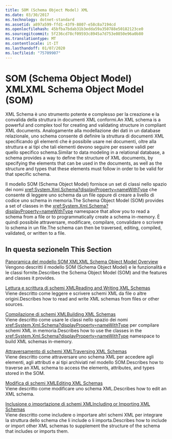 ```yaml
---
title: SOM (Schema Object Model) XML
ms.date: 03/30/2017
ms.technology: dotnet-standard
ms.assetid: a897a599-ffd1-43f9-8807-e58c8a7194cd
ms.openlocfilehash: 45bfba7bdab31b3edda59a350788e50182123ce0
ms.sourcegitcommit: 5f236cd78cf09593c8945a7d753e0850e96a0b80
ms.translationtype: MT
ms.contentlocale: it-IT
ms.lasthandoff: 01/07/2020
ms.locfileid: "75709907"
---
```

# <a name="xml-schema-object-model-som"></a><span data-ttu-id="c8c2b-102">SOM (Schema Object Model) XML</span><span class="sxs-lookup"><span data-stu-id="c8c2b-102">XML Schema Object Model (SOM)</span></span>
<span data-ttu-id="c8c2b-103">XML Schema è uno strumento potente e complesso per la creazione e la convalida della struttura in documenti XML conformi.</span><span class="sxs-lookup"><span data-stu-id="c8c2b-103">An XML schema is a powerful and complex tool for creating and validating structure in compliant XML documents.</span></span> <span data-ttu-id="c8c2b-104">Analogamente alla modellazione dei dati in un database relazionale, uno schema consente di definire la struttura di documenti XML specificando gli elementi che è possibile usare nei documenti, oltre alla struttura e ai tipi che tali elementi devono seguire per essere validi per quello specifico schema.</span><span class="sxs-lookup"><span data-stu-id="c8c2b-104">Similar to data modeling in a relational database, a schema provides a way to define the structure of XML documents, by specifying the elements that can be used in the documents, as well as the structure and types that these elements must follow in order to be valid for that specific schema.</span></span>  
  
 <span data-ttu-id="c8c2b-105">Il modello SOM (Schema Object Model) fornisce un set di classi nello spazio dei nomi <xref:System.Xml.Schema?displayProperty=nameWithType> che consente di leggere uno schema da un file oppure di creare a livello di codice uno schema in memoria.</span><span class="sxs-lookup"><span data-stu-id="c8c2b-105">The Schema Object Model (SOM) provides a set of classes in the <xref:System.Xml.Schema?displayProperty=nameWithType> namespace that allow you to read a schema from a file or to programmatically create a schema in-memory.</span></span> <span data-ttu-id="c8c2b-106">È quindi possibile attraversare, modificare, compilare, convalidare o scrivere lo schema in un file.</span><span class="sxs-lookup"><span data-stu-id="c8c2b-106">The schema can then be traversed, editing, compiled, validated, or written to a file.</span></span>  
  
## <a name="in-this-section"></a><span data-ttu-id="c8c2b-107">In questa sezione</span><span class="sxs-lookup"><span data-stu-id="c8c2b-107">In This Section</span></span>  
 [<span data-ttu-id="c8c2b-108">Panoramica del modello SOM XML</span><span class="sxs-lookup"><span data-stu-id="c8c2b-108">XML Schema Object Model Overview</span></span>](../../../../docs/standard/data/xml/xml-schema-object-model-overview.md)  
 <span data-ttu-id="c8c2b-109">Vengono descritti il modello SOM (Schema Object Model) e le funzionalità e le classi fornite.</span><span class="sxs-lookup"><span data-stu-id="c8c2b-109">Describes the Schema Object Model (SOM) and the features and classes it provides.</span></span>  
  
 [<span data-ttu-id="c8c2b-110">Lettura e scrittura di schemi XML</span><span class="sxs-lookup"><span data-stu-id="c8c2b-110">Reading and Writing XML Schemas</span></span>](../../../../docs/standard/data/xml/reading-and-writing-xml-schemas.md)  
 <span data-ttu-id="c8c2b-111">Viene descritto come leggere e scrivere schemi XML da file o altre origini.</span><span class="sxs-lookup"><span data-stu-id="c8c2b-111">Describes how to read and write XML schemas from files or other sources.</span></span>  
  
 [<span data-ttu-id="c8c2b-112">Compilazione di schemi XML</span><span class="sxs-lookup"><span data-stu-id="c8c2b-112">Building XML Schemas</span></span>](../../../../docs/standard/data/xml/building-xml-schemas.md)  
 <span data-ttu-id="c8c2b-113">Viene descritto come usare le classi nello spazio dei nomi <xref:System.Xml.Schema?displayProperty=nameWithType> per compilare schemi XML in memoria.</span><span class="sxs-lookup"><span data-stu-id="c8c2b-113">Describes how to use the classes in the <xref:System.Xml.Schema?displayProperty=nameWithType> namespace to build XML schemas in-memory.</span></span>  
  
 [<span data-ttu-id="c8c2b-114">Attraversamento di schemi XML</span><span class="sxs-lookup"><span data-stu-id="c8c2b-114">Traversing XML Schemas</span></span>](../../../../docs/standard/data/xml/traversing-xml-schemas.md)  
 <span data-ttu-id="c8c2b-115">Viene descritto come attraversare uno schema XML per accedere agli elementi, agli attributi e ai tipi archiviati nel modello SOM.</span><span class="sxs-lookup"><span data-stu-id="c8c2b-115">Describes how to traverse an XML schema to access the elements, attributes, and types stored in the SOM.</span></span>  
  
 [<span data-ttu-id="c8c2b-116">Modifica di schemi XML</span><span class="sxs-lookup"><span data-stu-id="c8c2b-116">Editing XML Schemas</span></span>](../../../../docs/standard/data/xml/editing-xml-schemas.md)  
 <span data-ttu-id="c8c2b-117">Viene descritto come modificare uno schema XML.</span><span class="sxs-lookup"><span data-stu-id="c8c2b-117">Describes how to edit an XML schema.</span></span>  
  
 [<span data-ttu-id="c8c2b-118">Inclusione o importazione di schemi XML</span><span class="sxs-lookup"><span data-stu-id="c8c2b-118">Including or Importing XML Schemas</span></span>](../../../../docs/standard/data/xml/including-or-importing-xml-schemas.md)  
 <span data-ttu-id="c8c2b-119">Viene descritto come includere o importare altri schemi XML per integrare la struttura dello schema che li include o li importa.</span><span class="sxs-lookup"><span data-stu-id="c8c2b-119">Describes how to include or import other XML schemas to supplement the structure of the schema that includes or imports them.</span></span>
